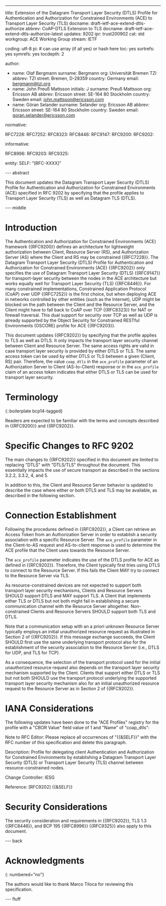 ---
title: Extension of the Datagram Transport Layer Security (DTLS) Profile for Authentication and Authorization for Constrained Environments (ACE) to Transport Layer Security (TLS)
docname: draft-ietf-ace-extend-dtls-authorize
abbrev: CoAP-DTLS Extension to TLS
docname: draft-ietf-ace-extend-dtls-authorize-latest
updates: 9202
ipr: trust200902
cat: std
workgroup: ACE Working Group
stream: IETF

coding: utf-8
pi: # can use array (if all yes) or hash here
  toc: yes
  sortrefs: yes
  symrefs: yes
  tocdepth: 2

author:
- name: Olaf Bergmann
  surname: Bergmann
  org: Universität Bremen TZI
  abbrev: TZI
  street: Bremen, D-28359
  country: Germany
  email: bergmann@tzi.org
- name: John Preuß Mattsson
  initials: J
  surname: Preuß Mattsson
  org: Ericsson AB
  abbrev: Ericsson
  street: SE-164 80 Stockholm
  country: Sweden
  email: john.mattsson@ericsson.com
- name: Göran Selander
  surname: Selander
  org: Ericsson AB
  abbrev: Ericsson
  street: SE-164 80 Stockholm
  country: Sweden
  email: goran.selander@ericsson.com


normative:

  RFC7228:
  RFC7252:
  RFC8323:
  RFC8446:
  RFC9147:
  RFC9200:
  RFC9202:

informative:

  RFC8996:
  RFC9203:
  RFC9325:

entity:
        SELF: "[RFC-XXXX]"

--- abstract

This document updates the Datagram Transport Layer Security (DTLS) Profile for Authentication and Authorization for Constrained Environments (ACE) specified in RFC 9202 by specifying that the profile applies to Transport Layer Security (TLS) as well as Datagram TLS (DTLS).

--- middle

# Introduction

The Authentication and Authorization for Constrained Environments (ACE) framework {{RFC9200}} defines an architecture for lightweight authorization between Client, Resource Server (RS), and Authorization Server (AS) where the Client and RS may be constrained {{RFC7228}}. The Datagram Transport Layer Security (DTLS) Profile for Authentication and Authorization for Constrained Environments (ACE) {{RFC9202}} only specifies the use of Datagram Transport Layer Security (DTLS) {{RFC9147}} for transport-layer security between the nodes in the ACE architecture but works equally well for Transport Layer Security (TLS) {{RFC8446}}. For many constrained implementations, Constrained Application Protocol (CoAP) over UDP {{RFC7252}} is the first choice, but when deploying ACE in networks controlled by other entities (such as the Internet), UDP might be blocked on the path between the Client and the Resource
Server, and the Client might have to fall back to CoAP over TCP {{RFC8323}} for NAT or firewall traversal. This dual support for security over TCP as well as UDP is already supported by the Object Security for Constrained RESTful Environments (OSCORE) profile for ACE {{RFC9203}}.

This document updates {{RFC9202}} by specifying that the profile applies to TLS as well as DTLS. It only impacts the transport layer security channel between Client and Resource Server. The same access rights are valid in case transport layer security is provided by either DTLS or TLS. The same access token can be used by either DTLS or TLS between a given (Client, RS) pair. Therefore, the value `coap_dtls` in the `ace_profile` parameter of an Authorization Server to Client (AS-to-Client) response or in the `ace_profile` claim of an access token indicates that either DTLS or TLS can be used for transport layer security.


# Terminology

{::boilerplate bcp14-tagged}

Readers are expected to be familiar with the terms and concepts
described in {{RFC9200}} and {{RFC9202}}.

# Specific Changes to RFC 9202

The main changes to {{RFC9202}} specified in this document are limited
to replacing "DTLS" with "DTLS/TLS" throughout the document. This
essentially impacts the use of secure transport as described in the
sections 3.2.2, 3.3.2, 4, and 5.

In addition to this, the Client and Resource Server behavior is
updated to describe the case where either or both DTLS and TLS may be
available, as described in the following section.

# Connection Establishment

Following the procedures defined in {{RFC9202}}, a
Client can retrieve an Access Token from an Authorization Server in
order to establish a security association with a specific Resource
Server. The `ace_profile` parameter in the Client-to-AS request and
AS-to-client response is used to determine the ACE profile that the
Client uses towards the Resource Server.

The `ace_profile` parameter indicates the use of the DTLS
profile for ACE as defined in {{RFC9202}}. Therefore, the Client typically
first tries using DTLS to connect to the Resource Server. If this fails the
Client MAY try to connect to the Resource Server via TLS.

As resource-constrained devices are not expected to support both
transport layer security mechanisms, Clients and Resource Servers
SHOULD support DTLS and MAY support TLS. A Client that implements either
TLS or DTLS but not both might fail in establishing a secure
communication channel with the Resource Server altogether. Non-constrained
Clients and Resource Servers SHOULD support both TLS and DTLS.

Note that a communication setup with an a priori unknown Resource
Server typically employs an initial unauthorized resource request as
illustrated in Section 2 of {{RFC9202}}. If this
message exchange succeeds, the Client SHOULD first use the same
underlying transport protocol also for the establishment of the security
association to the Resource Server (i.e., DTLS for UDP, and TLS for TCP).

As a consequence, the selection of the transport protocol used for the
initial unauthorized resource request also depends on the transport
layer security mechanism supported by the Client.  Clients that
support either DTLS or TLS but not both SHOULD use the transport
protocol underlying the supported transport layer security mechanism
also for an initial unauthorized resource request to the Resource
Server as in Section 2 of {{RFC9202}}.

# IANA Considerations

The following updates have been done to the "ACE Profiles" registry
for the profile with a "CBOR Value" field value of 1 and "Name" of "coap_dtls":

Note to RFC Editor: Please replace all occurrences of "{{&SELF}}" with
the RFC number of this specification and delete this paragraph.

Description: Profile for delegating client Authentication and
Authorization for Constrained Environments by establishing a Datagram
Transport Layer Security (DTLS) or Transport Layer Security (TLS)
channel between resource-constrained nodes.

Change Controller:  IESG

Reference:  \[RFC9202\] {{&SELF}}

# Security Considerations

The security consideration and requirements in {{RFC9202}}, TLS 1.3 {{RFC8446}}, and BCP 195 {{RFC8996}} {{RFC9325}} also apply to this document.

--- back

# Acknowledgments
{: numbered="no"}

The authors would like to thank Marco Tiloca for reviewing this
specification.

--- fluff

